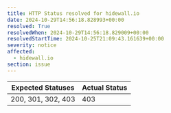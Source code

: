 ```yaml
---
title: HTTP Status resolved for hidewall.io
date: 2024-10-29T14:56:18.828993+00:00
resolved: True
resolvedWhen: 2024-10-29T14:56:18.829009+00:00
resolvedStartTime: 2024-10-25T21:09:43.161639+00:00
severity: notice
affected:
  - hidewall.io
section: issue
---
```


| Expected Statuses | Actual Status  |
|-------------------|----------------|
| 200, 301, 302, 403 | 403 |
